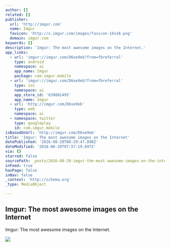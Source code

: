 ```yaml
---
author: []
related: []
publisher:
  url: 'http://imgur.com'
  name: Imgur
  favicon: 'http://s.imgur.com/images/favicon-16x16.png'
  domain: imgur.com
keywords: []
description: 'Imgur: The most awesome images on the Internet.'
app_links:
  - url: 'imgur://imgur.com/D6xe9eb?from=fbreferral'
    type: android
    namespace: ai
    app_name: Imgur
    package: com.imgur.mobile
  - url: 'imgur://imgur.com/D6xe9eb?from=fbreferral'
    type: ios
    namespace: ai
    app_store_id: '639881495'
    app_name: Imgur
  - url: 'http://imgur.com/D6xe9eb'
    type: web
    namespace: ai
  - namespace: twitter
    type: googleplay
    id: com.imgur.mobile
isBasedOnUrl: 'http://imgur.com/D6xe9eb'
title: 'Imgur: The most awesome images on the Internet'
datePublished: '2016-08-20T08:29:47.898Z'
dateModified: '2016-08-20T07:57:19.697Z'
via: {}
starred: false
sourcePath: _posts/2016-08-20-imgur-the-most-awesome-images-on-the-internet.md
inFeed: true
hasPage: false
inNav: false
_context: 'http://schema.org'
_type: MediaObject

---
```

<article style=""><h1>Imgur: The most awesome images on the Internet</h1><p>Imgur: The most awesome images on the Internet.</p><img src="http://i.imgur.com/D6xe9ebr.jpg" /></article>